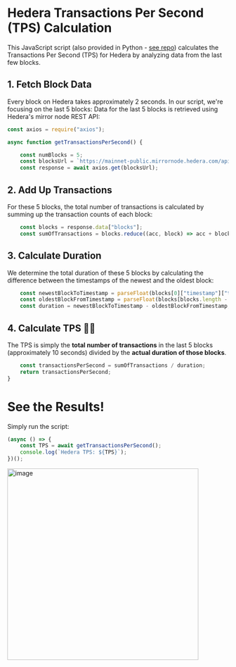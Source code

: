 # Hedera Transactions Per Second (TPS) Calculation

This JavaScript script (also provided in Python - [see repo](https://github.com/ed-marquez/hedera-tps-calculator-python/tree/main)) calculates the Transactions Per Second (TPS) for Hedera by analyzing data from the last few blocks.

## 1. Fetch Block Data

Every block on Hedera takes approximately 2 seconds. In our script, we're focusing on the last 5 blocks:
Data for the last 5 blocks is retrieved using Hedera's mirror node REST API:

```js
const axios = require("axios");

async function getTransactionsPerSecond() {

    const numBlocks = 5;
    const blocksUrl = `https://mainnet-public.mirrornode.hedera.com/api/v1/blocks?limit=${numBlocks}`;
    const response = await axios.get(blocksUrl);
```

## 2. Add Up Transactions

For these 5 blocks, the total number of transactions is calculated by summing up the transaction counts of each block:

```js
    const blocks = response.data["blocks"];
    const sumOfTransactions = blocks.reduce((acc, block) => acc + block["count"], 0);
```

## 3. Calculate Duration

We determine the total duration of these 5 blocks by calculating the difference between the timestamps of the newest and the oldest block:

```js
    const newestBlockToTimestamp = parseFloat(blocks[0]["timestamp"]["to"]);
    const oldestBlockFromTimestamp = parseFloat(blocks[blocks.length - 1]["timestamp"]["from"]);
    const duration = newestBlockToTimestamp - oldestBlockFromTimestamp;
```

## 4. Calculate TPS 🎉🎉

The TPS is simply the **total number of transactions** in the last 5 blocks (approximately 10 seconds) divided by the **actual duration of those blocks**.

```js
    const transactionsPerSecond = sumOfTransactions / duration;
    return transactionsPerSecond;
}
```

# See the Results!

Simply run the script:

```js
(async () => {
	const TPS = await getTransactionsPerSecond();
	console.log(`Hedera TPS: ${TPS}`);
})();
```

<img width="435" alt="image" src="https://github.com/ed-marquez/hedera-tps-calculator/assets/72571340/615e51d7-8ec5-48d7-8ee7-38828b9453ff">
